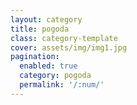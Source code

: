```yaml
---
layout: category
title: pogoda
class: category-template
cover: assets/img/img1.jpg
pagination: 
  enabled: true
  category: pogoda
  permalink: '/:num/'
---
```

